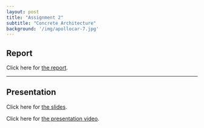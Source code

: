```yaml
---
layout: post
title: "Assignment 2"
subtitle: "Concrete Architecture"
background: '/img/apollocar-7.jpg'
---
```

## Report
Click here for [the report](https://jhalay.github.io/322/schoolwork/A2_Report.pdf).

---
## Presentation
Click here for [the slides](https://jhalay.github.io/322/schoolwork/A2_Slides.pptx).

Click here for [the presentation video](https://queensuca-my.sharepoint.com/:v:/g/personal/18rjb10_queensu_ca/ETAKJ_2_lGZJuJvphqmVYAgB_FpuHymZkvrMGabRxQlbVQ?e=cVfl22).